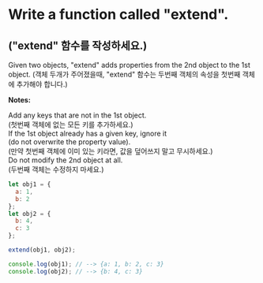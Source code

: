 # Write a function called "extend".
## ("extend" 함수를 작성하세요.)

Given two objects, "extend" adds properties from the 2nd object to the 1st object.
(객체 두개가 주어졌을때, "extend" 함수는 두번째 객체의 속성을 첫번째 객체에 추가해야 합니다.)

**Notes:**

Add any keys that are not in the 1st object.  
(첫번째 객체에 없는 모든 키를 추가하세요.)  
If the 1st object already has a given key, ignore it   
(do not overwrite the property value).  
(만약 첫번째 객체에 이미 있는 키라면, 값을 덮어쓰지 말고 무시하세요.)  
Do not modify the 2nd object at all.  
(두번째 객체는 수정하지 마세요.)  

```js
let obj1 = {
  a: 1,
  b: 2
};
let obj2 = {
  b: 4,
  c: 3
};

extend(obj1, obj2);

console.log(obj1); // --> {a: 1, b: 2, c: 3}
console.log(obj2); // --> {b: 4, c: 3}
```
